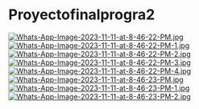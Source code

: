 # Proyectofinalprogra2
[![Whats-App-Image-2023-11-11-at-8-46-22-PM.jpg](https://i.postimg.cc/9f1J4ShC/Whats-App-Image-2023-11-11-at-8-46-22-PM.jpg)](https://postimg.cc/5HYwTsyR)
[![Whats-App-Image-2023-11-11-at-8-46-22-PM-1.jpg](https://i.postimg.cc/Sxfwrght/Whats-App-Image-2023-11-11-at-8-46-22-PM-1.jpg)](https://postimg.cc/rDznyCzS)
[![Whats-App-Image-2023-11-11-at-8-46-22-PM-2.jpg](https://i.postimg.cc/7ZwRfS21/Whats-App-Image-2023-11-11-at-8-46-22-PM-2.jpg)](https://postimg.cc/jL3c1wvC)
[![Whats-App-Image-2023-11-11-at-8-46-22-PM-3.jpg](https://i.postimg.cc/rFCnXzPD/Whats-App-Image-2023-11-11-at-8-46-22-PM-3.jpg)](https://postimg.cc/Whz60pjV)
[![Whats-App-Image-2023-11-11-at-8-46-22-PM-4.jpg](https://i.postimg.cc/Xvhxc5pz/Whats-App-Image-2023-11-11-at-8-46-22-PM-4.jpg)](https://postimg.cc/f3cxMJ7c)
[![Whats-App-Image-2023-11-11-at-8-46-23-PM.jpg](https://i.postimg.cc/YqkR3MCM/Whats-App-Image-2023-11-11-at-8-46-23-PM.jpg)](https://postimg.cc/4nLp4CcS)
[![Whats-App-Image-2023-11-11-at-8-46-23-PM-1.jpg](https://i.postimg.cc/zvNC0F50/Whats-App-Image-2023-11-11-at-8-46-23-PM-1.jpg)](https://postimg.cc/Pp6vqZCw)
[![Whats-App-Image-2023-11-11-at-8-46-23-PM-2.jpg](https://i.postimg.cc/prBD75Lx/Whats-App-Image-2023-11-11-at-8-46-23-PM-2.jpg)](https://postimg.cc/N2592MXP)
